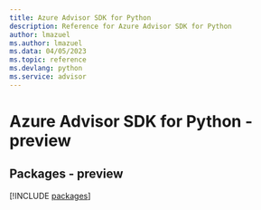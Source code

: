 ```yaml
---
title: Azure Advisor SDK for Python
description: Reference for Azure Advisor SDK for Python
author: lmazuel
ms.author: lmazuel
ms.data: 04/05/2023
ms.topic: reference
ms.devlang: python
ms.service: advisor
---
```

# Azure Advisor SDK for Python - preview
## Packages - preview
[!INCLUDE [packages](advisor-index.md)]